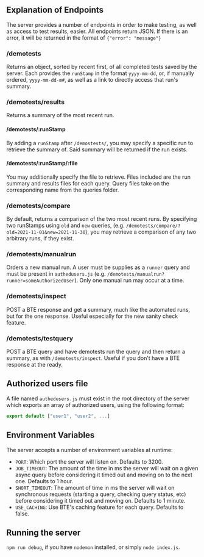 ## Explanation of Endpoints

The server provides a number of endpoints in order to make testing, as well as access to test results, easier. All endpoints return JSON. If there is an error, it will be returned in the format of `{"error": "message"}`

### /demotests

Returns an object, sorted by recent first, of all completed tests saved by the server. Each provides the `runStamp` in the format `yyyy-mm-dd`, or, if manually ordered, `yyyy-mm-dd-m#`, as well as a link to directly access that run's summary.

### /demotests/results

Returns a summary of the most recent run.

#### /demotests/:runStamp

By adding a `runStamp` after `/demostests/`, you may specify a specific run to retrieve the summary of. Said summary will be returned if the run exists.

#### /demotests/:runStamp/:file

You may additionally specify the file to retrieve. Files included are the run summary and results files for each query. Query files take on the corresponding name from the queries folder.

### /demotests/compare

By default, returns a comparison of the two most recent runs. By specifying two runStamps using `old` and `new` queries, (e.g. `/demotests/compare/?old=2021-11-01&new=2021-11-30`), you may retrieve a comparison of any two arbitrary runs, if they exist.

### /demotests/manualrun

Orders a new manual run. A user must be supplies as a `runner` query and must be present in `authedusers.js` (e.g. `/demotests/manualrun?runner=someAuthorizedUser`). Only one manual run may occur at a time.

### /demotests/inspect

POST a BTE response and get a summary, much like the automated runs, but for the one response. Useful especially for the new sanity check feature.

### /demotests/testquery

POST a BTE query and have demotests run the query and then return a summary, as with `/demotests/inspect`. Useful if you don't have a BTE response at the ready.

## Authorized users file

A file named `authedusers.js` must exist in the root directory of the server which exports an array of authorized users, using the following format:

```JavaScript
export default ["user1", "user2", ...]
```

## Environment Variables

The server accepts a number of environment variables at runtime:

- `PORT`: Which port the server will listen on. Defaults to 3200.
- `JOB_TIMEOUT`: The amount of the time in ms the server will wait on a given async query before considering it timed out and moving on to the next one. Defaults to 1 hour.
- `SHORT_TIMEOUT`: The amount of time in ms the server will wait on synchronous requests (starting a query, checking query status, etc) before considering it timed out and moving on. Defaults to 1 minute.
- `USE_CACHING`: Use BTE's caching feature for each query. Defaults to false.

## Running the server

`npm run debug`, if you have `nodemon` installed, or simply `node index.js`.
